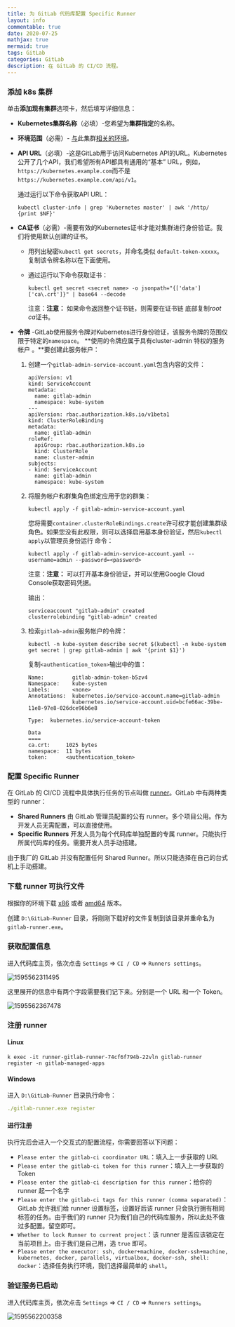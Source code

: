 ```yaml
---
title: 为 GitLab 代码库配置 Specific Runner
layout: info
commentable: true
date: 2020-07-25
mathjax: true
mermaid: true
tags: GitLab
categories: GitLab
description: 在 GitLab 的 CI/CD 流程。
---
```


### 添加 k8s 集群

单击**添加现有集群**选项卡，然后填写详细信息：

- **Kubernetes集群名称**（必填）-您希望为**集群指定**的名称。

- **环境范围**（必需）-  [与](index.md#setting-the-environment-scope-premium)此集群[相关的环境](index.md#setting-the-environment-scope-premium)。

- **API URL**（必填）-这是GitLab用于访问Kubernetes API的URL。Kubernetes公开了几个API，我们希望所有API都具有通用的“基本” URL，例如，`https://kubernetes.example.com`而不是`https://kubernetes.example.com/api/v1`。

  通过运行以下命令获取API URL：

  ```
  kubectl cluster-info | grep 'Kubernetes master' | awk '/http/ {print $NF}'
  ```

- **CA证书**（必需）-需要有效的Kubernetes证书才能对集群进行身份验证。我们将使用默认创建的证书。

  - 用列出秘密`kubectl get secrets`，并命名类似  `default-token-xxxxx`。复制该令牌名称以在下面使用。

  - 通过运行以下命令获取证书：

    ```
    kubectl get secret <secret name> -o jsonpath="{['data']['ca\.crt']}" | base64 --decode
    ```

    注意：**注意：**  如果命令返回整个证书链，则需要在证书链 底部复制*root ca*证书。

- **令牌** -GitLab使用服务令牌对Kubernetes进行身份验证，该服务令牌的范围仅限于特定的`namespace`。 **使用的令牌应属于具有cluster-admin 特权的服务帐户  。**要创建此服务帐户：

  1. 创建一个`gitlab-admin-service-account.yaml`包含内容的文件：

     ```
     apiVersion: v1
     kind: ServiceAccount
     metadata:
       name: gitlab-admin
       namespace: kube-system
     ---
     apiVersion: rbac.authorization.k8s.io/v1beta1
     kind: ClusterRoleBinding
     metadata:
       name: gitlab-admin
     roleRef:
       apiGroup: rbac.authorization.k8s.io
       kind: ClusterRole
       name: cluster-admin
     subjects:
     - kind: ServiceAccount
       name: gitlab-admin
       namespace: kube-system
     ```

  2. 将服务帐户和群集角色绑定应用于您的群集：

     ```
     kubectl apply -f gitlab-admin-service-account.yaml
     ```

     您将需要`container.clusterRoleBindings.create`许可权才能创建集群级角色。如果您没有此权限，则可以选择启用基本身份验证，然后`kubectl apply`以管理员身份运行  命令：

     ```
     kubectl apply -f gitlab-admin-service-account.yaml --username=admin --password=<password>
     ```

     注意：**注意：**  可以打开基本身份验证，并可以使用Google Cloud Console获取密码凭据。

     输出：

     ```
     serviceaccount "gitlab-admin" created
     clusterrolebinding "gitlab-admin" created
     ```

  3. 检索`gitlab-admin`服务帐户的令牌：

     ```
     kubectl -n kube-system describe secret $(kubectl -n kube-system get secret | grep gitlab-admin | awk '{print $1}')
     ```

     复制`<authentication_token>`输出中的值：

     ```
     Name:         gitlab-admin-token-b5zv4
     Namespace:    kube-system
     Labels:       <none>
     Annotations:  kubernetes.io/service-account.name=gitlab-admin
                   kubernetes.io/service-account.uid=bcfe66ac-39be-11e8-97e8-026dce96b6e8
     
     Type:  kubernetes.io/service-account-token
     
     Data
     ====
     ca.crt:     1025 bytes
     namespace:  11 bytes
     token:      <authentication_token>
     ```

### 配置 Specific Runner

在 GitLab 的 CI/CD 流程中具体执行任务的节点叫做 [runner](https://docs.gitlab.com/runner/)。GitLab 中有两种类型的 runner：

- **Shared Runners** 由 GitLab 管理员配置的公有 runner。多个项目公用。作为开发人员无需配置，可以直接使用。
- **Specific Runners** 开发人员为每个代码库单独配置的专属 runner。只能执行所属代码库的任务。需要开发人员手动搭建。

由于我厂的 GitLab 并没有配置任何 Shared Runner。所以只能选择在自己的台式机上手动搭建。

### 下载 runner 可执行文件

根据你的环境下载 [x86](https://gitlab-runner-downloads.s3.amazonaws.com/latest/binaries/gitlab-runner-windows-386.exe) 或者 [amd64](https://gitlab-runner-downloads.s3.amazonaws.com/latest/binaries/gitlab-runner-windows-amd64.exe) 版本。

创建 `D:\GitLab-Runner` 目录，将刚刚下载好的文件复制到该目录并重命名为 `gitlab-runner.exe`。

### 获取配置信息

进入代码库主页，依次点击 `Settings` => `CI / CD` => `Runners settings`。

![1595562311495](/images/2020/07/1595562311495.png)

这里展开的信息中有两个字段需要我们记下来。分别是一个 URL 和一个 Token。

![1595562367478](/images/2020/07/1595562367478.png)

### 注册 runner

#### Linux

```
k exec -it runner-gitlab-runner-74cf6f794b-22vln gitlab-runner register -n gitlab-managed-apps
```

#### Windows

进入 `D:\GitLab-Runner` 目录执行命令：

```yml
./gitlab-runner.exe register
```

#### 进行注册

执行完后会进入一个交互式的配置流程，你需要回答以下问题：

- `Please enter the gitlab-ci coordinator URL`：填入上一步获取的 URL
- `Please enter the gitlab-ci token for this runner`：填入上一步获取的 Token
- `Please enter the gitlab-ci description for this runner`：给你的 runner 起一个名字
- `Please enter the gitlab-ci tags for this runner (comma separated)`：GitLab 允许我们给 runner 设置标签，设置好后该 runner 只会执行拥有相同标签的任务。由于我们的 runner 只为我们自己的代码库服务，所以此处不做过多配置。留空即可。
- `Whether to lock Runner to current project`：该 runner 是否应该锁定在当前项目上。由于我们是自己用，选 `true` 即可。
- `Please enter the executor: ssh, docker+machine, docker-ssh+machine, kubernetes, docker, parallels, virtualbox, docker-ssh, shell: docker`：选择任务执行环境，我们选择最简单的 `shell`。

### 验证服务已启动

进入代码库主页，依次点击 `Settings` => `CI / CD` => `Runners settings`。

![1595562200358](/images/2020/07/1595562200358.png)


